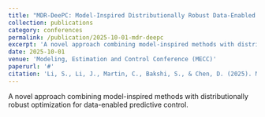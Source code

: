 ```yaml
---
title: "MDR-DeePC: Model-Inspired Distributionally Robust Data-Enabled Predictive Control"
collection: publications
category: conferences
permalink: /publication/2025-10-01-mdr-deepc
excerpt: 'A novel approach combining model-inspired methods with distributionally robust optimization for data-enabled predictive control.'
date: 2025-10-01
venue: 'Modeling, Estimation and Control Conference (MECC)'
paperurl: '#'
citation: 'Li, S., Li, J., Martin, C., Bakshi, S., & Chen, D. (2025). MDR-DeePC: Model-Inspired Distributionally Robust Data-Enabled Predictive Control. <i>Modeling, Estimation and Control Conference (MECC)</i>, October 2025.'
---
```


A novel approach combining model-inspired methods with distributionally robust optimization for data-enabled predictive control.
